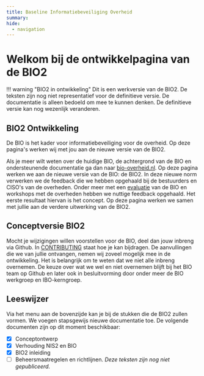 ```yaml
---
title: Baseline Informatiebeveiliging Overheid
summary: 
hide:
  - navigation
---
```


#  Welkom bij de ontwikkelpagina van de BIO2

!!! warning "BIO2 in ontwikkeling" 
    Dit is een werkversie van de BIO2. De teksten zijn nog niet representatief voor de definitieve versie. De documentatie is alleen bedoeld om mee te kunnen denken. De definitieve versie kan nog wezenlijk veranderen.

## BIO2 Ontwikkeling
De BIO is het kader voor informatiebeveiliging voor de overheid. Op deze pagina's werken wij met jou aan de nieuwe versie van de BIO2.

Als je meer wilt weten over de huidige BIO, de achtergrond van de BIO en ondersteunende documentatie ga dan naar [bio-overheid.nl](https://bio-overheid.nl/over-de-bio). 
Op deze pagina werken we aan de nieuwe versie van de BIO: de BIO2. In deze nieuwe norm verwerken we de feedback die we hebben opgehaald bij de bestuurders en CISO's van de overheden. Onder meer met een [evaluatie](https://www.rijksoverheid.nl/documenten/rapporten/2022/11/17/evaluatie-baseline-informatieveiligheid-overheid) van de BIO en workshops met de overheden hebben we nuttige feedback opgehaald. Het eerste resultaat hiervan is het concept. Op deze pagina werken we samen met jullie aan de verdere uitwerking van de BIO2.

## Conceptversie BIO2 
Mocht je wijzigingen willen voorstellen voor de BIO, deel dan jouw inbreng via Github. In [CONTRIBUTING](https://github.com/MinBZK/Baseline-Informatiebeveiliging-Overheid/blob/main/CONTRIBUTING.md) staat hoe je kan bijdragen.
De aanvullingen die we van jullie ontvangen, nemen wij zoveel mogelijk mee in de ontwikkeling. Het is belangrijk om te weten dat we niet alle inbreng overnemen. De keuze over wat we wel en niet overnemen blijft bij het BIO team op Github en later ook in besluitvorming door onder meer de BIO werkgroep en IBO-kerngroep.

## Leeswijzer 
Via het menu aan de bovenzijde kan je bij de stukken die de BIO2 zullen vormen. We voegen stapsgewijs nieuwe documentatie toe.
De volgende documenten zijn op dit moment beschikbaar: 

- [X] Conceptontwerp
- [X] Verhouding NIS2 en BIO
- [X] BIO2 inleiding
- [ ] Beheersmaatregelen en richtlijnen. *Deze teksten zijn nog niet gepubliceerd.*

